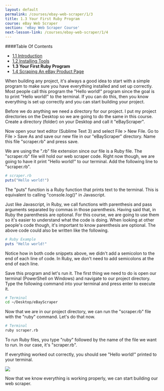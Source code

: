 ```yaml
---
layout: default
permalink: /courses/ebay-web-scraper/1/3
title: 1.3 Your First Ruby Program
course: eBay Web Scraper
section: 'eBay Web Scraper Course'
next-lesson-link: /courses/ebay-web-scraper/1/4
---
```


####Table Of Contents

- [1.1 Introduction](/courses/ebay-web-scraper/1/1)
- [1.2 Installing Tools](/courses/ebay-web-scraper/1/2)
- **1.3 Your First Ruby Program**
- [1.4 Scraping An eBay Product Page](/courses/ebay-web-scraper/1/4)

When building any project, it's always a good idea to start with a simple program to make sure you have everything installed and set up correctly.  Most people call this program the "Hello world!" program since the goal is to print "Hello world!" to the terminal.  If you can do this, then you know everything is set up correctly and you can start building your project.

Before we do anything we need a directory for our project.  I put my project directories on the Desktop so we are going to do the same in this course.  Create a directory (folder) on your Desktop and call it "eBayScraper".  

Now open your text editor (Sublime Text 3) and select File > New File.  Go to File > Save As and save our new file in our "eBayScraper" directory.  Name this file "scraper.rb" and press save.

We are using the ".rb" file extension since our file is a Ruby file.  The "scraper.rb" file will hold our web scraper code.  Right now though, we are going to have it print "Hello world!" to our terminal.  Add the following line to "scraper.rb".

```ruby
# scraper.rb
puts("Hello world!")
```

The "puts" function is a Ruby function that prints text to the terminal.  This is equivalent to calling "console.log()" in Javascript.

Just like Javascript, in Ruby, we call functions with parenthesis and pass arguments separated by commas in those parenthesis.  Having said that, in Ruby the parenthesis are optional.  For this course, we are going to use them so it's easier to understand what the code is doing.  When looking at other people's code though, it's important to know parenthesis are optional.  The above code could also be written like the following.

```ruby
# Ruby Example
puts "Hello world!"
```

Notice how in both code snippets above, we didn't add a semicolon to the end of each line of code.  In Ruby, we don't need to add semicolons at the end of each line.

Save this program and let's run it.  The first thing we need to do is open our terminal (PowerShell on Windows) and navigate to our project directory.  Type the following command into your terminal and press enter to execute it.

```bash
# Terminal
cd ~/Desktop/eBayScraper
```

Now that we are in our project directory, we can run the "scraper.rb" file with the "ruby" command.  Let's do that now.

```bash
# Terminal
ruby scraper.rb
```

To run Ruby files, you type "ruby" followed by the name of the file we want to run.  In our case, it's "scraper.rb".

If everything worked out correctly, you should see "Hello world!" printed to your terminal.

![](https://s3.amazonaws.com/spark-school/courses/ebay-web-scraper/ruby-hello-world.png)

Now that we know everything is working properly, we can start building our web scraper.

